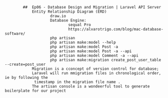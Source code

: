             ##  Ep06 - Database Design and Migration | Laravel API Server
                Entity Relationship Diagram (ERD)
                        draw.io
                        Database Engine:
                                sequal Pro
                                https://alvarotrigo.com/blog/mac-database-software/
                        php artisan
                        php artisan make:model --help
                        php artisan make:model Post -a
                        php artisan make:model Post -a --api
                        php artisan make:model Comment -a --api
                        php artisan make:migration create_post_user_table --create=post_user
                Migration is a cconcept of version control for database;
                Laravel will run mmigration files in chronological order, ie by following the
                 timestamp in the migration file name .
                The artisan console is a wondeerful tool to generate boilerplate for our project
